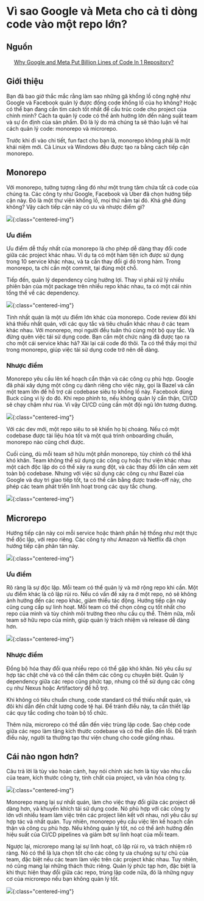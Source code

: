 # Vì sao Google và Meta cho cả tỉ dòng code vào một repo lớn?

## Nguồn

<img src="../../assets/images/bytebytego.png" width="16" height="16"/> [Why Google and Meta Put Billion Lines of Code In 1 Repository?](https://www.youtube.com/watch?v=x3cANGNPyx0)

## Giới thiệu

Bạn đã bao giờ thắc mắc rằng làm sao những gã khổng lồ công nghệ như Google và Facebook quản lý được đống code khổng lồ của họ không? Hoặc có thể bạn đang cần tìm cách tốt nhất để cấu trúc code cho project của chính mình? Cách ta quản lý code có thể ảnh hưởng lớn đến năng suất team và sự ổn định của sản phẩm. Đó là lý do mà chúng ta sẽ thảo luận về hai cách quản lý code: monorepo và microrepo.

Trước khi đi vào chi tiết, fun fact cho bạn là, monorepo không phải là một khái niệm mới. Cả Linux và Windows đều được tạo ra bằng cách tiếp cận monorepo.

## Monorepo

Với monorepo, tưởng tượng rằng đó như một trung tâm chứa tất cả code của chúng ta. Các công ty như Google, Facebook và Uber đã chọn hướng tiếp cận này. Đó là một thư viện khổng lồ, mọi thứ nằm tại đó. Khá ghê đúng không? Vậy cách tiếp cận này có ưu và nhược điểm gì?

![](../assets/ByteByteGo/monorepo-vs-microrepo/figure1.png){:class="centered-img"}

### Ưu điểm

Ưu điểm dễ thấy nhất của monorepo là cho phép dễ dàng thay đổi code giữa các project khác nhau. Ví dụ ta có một hàm tiện ích được sử dụng trong 10 service khác nhau, và ta cần thay đổi gì đó trong hàm. Trong monorepo, ta chỉ cần một commit, tại đúng một chỗ.

Tiếp đến, quản lý dependency cũng hưởng lợi. Thay vì phải xử lý nhiều phiên bản của một package trên nhiều repo khác nhau, ta có một cái nhìn tổng thể về các dependency.

![](../assets/ByteByteGo/monorepo-vs-microrepo/figure2.png){:class="centered-img"}

Tính nhất quán là một ưu điểm lớn khác của monorepo. Code review đôi khi khá thiếu nhất quán, với các quy tắc và tiêu chuẩn khác nhau ở các team khác nhau. Với monorepo, mọi người đều tuân thủ cùng một bộ quy tắc. Và đừng quên việc tái sử dụng code. Bạn cần một chức năng đã được tạo ra cho một cái service khác hả? Xài lại cái code đó thôi. Ta có thể thấy mọi thứ trong monorepo, giúp việc tái sử dụng code trở nên dễ dàng.

### Nhược điểm

Monorepo yêu cầu lên kế hoạch cẩn thận và các công cụ phù hợp. Google đã phải xây dựng một công cụ dành riêng cho việc này, gọi là Bazel và cần một team lớn để hỗ trợ cái codebase siêu to khổng lồ này. Facebook dùng Buck cũng vì lý do đó. Khi repo phình to, nếu không quản lý cẩn thận, CI/CD sẽ chạy chậm như rùa. Vì vậy CI/CD cũng cần một đội ngũ lớn tương đương.

![](../assets/ByteByteGo/monorepo-vs-microrepo/figure3.png){:class="centered-img"}

Với các dev mới, một repo siêu to sẽ khiến họ bị choáng. Nếu có một codebase được tài liệu hóa tốt và một quá trình onboarding chuẩn, monorepo nào cũng chơi được.

Cuối cùng, dù mỗi team sở hữu một phần monorepo, tùy chỉnh có thể khá khó khăn. Team không thể sử dụng các công cụ hoặc thư viện khác nhau một cách độc lập do có thể xảy ra xung đột, và các thay đổi lớn cần xem xét toàn bộ codebase. Nhưng với việc sử dụng các công cụ như Bazel của Google và duy trì giao tiếp tốt, ta có thể cân bằng được trade-off này, cho phép các team phát triển linh hoạt trong các quy tắc chung.

![](../assets/ByteByteGo/monorepo-vs-microrepo/figure4.png){:class="centered-img"}

## Microrepo

Hướng tiếp cận này coi mỗi service hoặc thành phần hệ thống như một thực thể độc lập, với repo riêng. Các công ty như Amazon và Netflix đã chọn hướng tiếp cận phân tán này.

![](../assets/ByteByteGo/monorepo-vs-microrepo/figure5.png){:class="centered-img"}

### Ưu điểm

Rõ ràng là sự độc lập. Mỗi team có thể quản lý và mở rộng repo khi cần. Một ưu điểm khác là cô lập rủi ro. Nếu có vấn đề xảy ra ở một repo, nó sẽ không ảnh hưởng đến các repo khác, giảm thiểu tác động. Hướng tiếp cận này cũng cung cấp sự linh hoạt. Mỗi team có thể chọn công cụ tốt nhất cho repo của mình và tùy chỉnh môi trường theo nhu cầu cụ thể. Thêm nữa, mỗi team sở hữu repo của mình, giúp quản lý trách nhiệm và release dễ dàng hơn.

![](../assets/ByteByteGo/monorepo-vs-microrepo/figure6.png){:class="centered-img"}

### Nhược điểm

Đồng bộ hóa thay đổi qua nhiều repo có thể gặp khó khăn. Nó yêu cầu sự hợp tác chặt chẽ và có thể cần thêm các công cụ chuyên biệt. Quản lý dependency giữa các repo cũng phức tạp, nhưng có thể sử dụng các công cụ như Nexus hoặc Artifactory để hỗ trợ. 

Khi không có tiêu chuẩn chung, code standard có thể thiếu nhất quán, và đôi khi dẫn đến chất lượng code tệ hại. Để tránh điều này, ta cần thiết lập các quy tắc coding cho toàn bộ tổ chức. 

Thêm nữa, microrepo có thể dẫn đến việc trùng lặp code. Sao chép code giữa các repo làm tăng kích thước codebase và có thể dẫn đến lỗi. Để tránh điều này, người ta thường tạo thư viện chung cho code giống nhau.

## Cái nào ngon hơn?

Câu trả lời là tùy vào hoàn cảnh, hay nói chính xác hơn là tùy vào nhu cầu của team, kích thước công ty, tính chất của project, và văn hóa công ty. 

![](../assets/ByteByteGo/monorepo-vs-microrepo/figure7.png){:class="centered-img"}

Monorepo mang lại sự nhất quán, làm cho việc thay đổi giữa các project dễ dàng hơn, và khuyến khích tái sử dụng code. Nó phù hợp với các công ty lớn với nhiều team làm việc trên các project liên kết với nhau, nơi yêu cầu sự hợp tác và nhất quán. Tuy nhiên, monorepo yêu cầu việc lên kế hoạch cẩn thận và công cụ phù hợp. Nếu không quản lý tốt, nó có thể ảnh hưởng đến hiệu suất của CI/CD pipelines và giảm bớt sự linh hoạt của mỗi team.

Ngược lại, microrepo mang lại sự linh hoạt, cô lập rủi ro, và trách nhiệm rõ ràng. Nó có thể là lựa chọn tốt cho các công ty ưa chuộng sự tự chủ của team, đặc biệt nếu các team làm việc trên các project khác nhau. Tuy nhiên, nó cũng mang lại những thách thức riêng. Quản lý phức tạp hơn, đặc biệt là khi thực hiện thay đổi giữa các repo, trùng lặp code nữa, đó là những nguy cơ của microrepo nếu bạn không quản lý tốt.

![](../assets/ByteByteGo/monorepo-vs-microrepo/figure8.png){:class="centered-img"}
